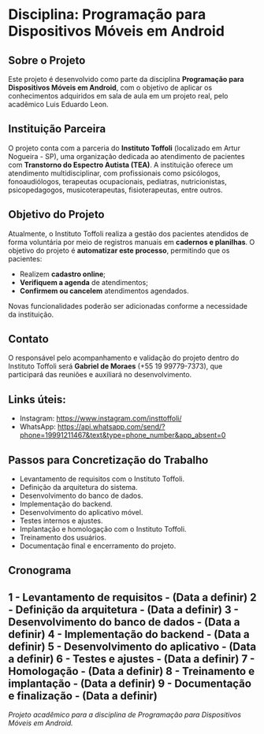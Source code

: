 # Disciplina: Programação para Dispositivos Móveis em Android

## Sobre o Projeto
Este projeto é desenvolvido como parte da disciplina **Programação para Dispositivos Móveis em Android**, com o objetivo de aplicar os conhecimentos adquiridos em sala de aula em um projeto real, pelo acadêmico Luis Eduardo Leon.

## Instituição Parceira
O projeto conta com a parceria do **Instituto Toffoli** (localizado em Artur Nogueira - SP), uma organização dedicada ao atendimento de pacientes com **Transtorno do Espectro Autista (TEA)**. A instituição oferece um atendimento multidisciplinar, com profissionais como psicólogos, fonoaudiólogos, terapeutas ocupacionais, pediatras, nutricionistas, psicopedagogos, musicoterapeutas, fisioterapeutas, entre outros.

## Objetivo do Projeto
Atualmente, o Instituto Toffoli realiza a gestão dos pacientes atendidos de forma voluntária por meio de registros manuais em **cadernos e planilhas**. O objetivo do projeto é **automatizar este processo**, permitindo que os pacientes:

- Realizem **cadastro online**;
- **Verifiquem a agenda** de atendimentos;
- **Confirmem ou cancelem** atendimentos agendados.

Novas funcionalidades poderão ser adicionadas conforme a necessidade da instituição.

## Contato
O responsável pelo acompanhamento e validação do projeto dentro do Instituto Toffoli será **Gabriel de Moraes** (+55 19 99779-7373), que participará das reuniões e auxiliará no desenvolvimento.

## Links úteis:
- Instagram: https://www.instagram.com/insttoffoli/
- WhatsApp: https://api.whatsapp.com/send/?phone=19991211467&text&type=phone_number&app_absent=0

## Passos para Concretização do Trabalho
- Levantamento de requisitos com o Instituto Toffoli.
- Definição da arquitetura do sistema.
- Desenvolvimento do banco de dados.
- Implementação do backend.
- Desenvolvimento do aplicativo móvel.
- Testes internos e ajustes.
- Implantação e homologação com o Instituto Toffoli.
- Treinamento dos usuários.
- Documentação final e encerramento do projeto.

## Cronograma
1 - Levantamento de requisitos - (Data a definir)
2 - Definição da arquitetura - (Data a definir)
3 - Desenvolvimento do banco de dados - (Data a definir)
4 - Implementação do backend - (Data a definir)
5 - Desenvolvimento do aplicativo - (Data a definir)
6 - Testes e ajustes - (Data a definir)
7 - Homologação - (Data a definir)
8 - Treinamento e implantação - (Data a definir)
9 - Documentação e finalização - (Data a definir)
---
*Projeto acadêmico para a disciplina de Programação para Dispositivos Móveis em Android.*
